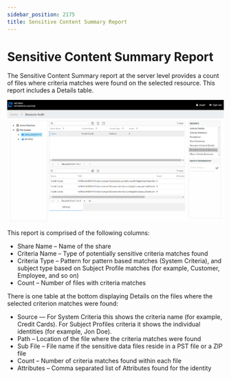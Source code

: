 ```yaml
---
sidebar_position: 2175
title: Sensitive Content Summary Report
---
```


# Sensitive Content Summary Report

The Sensitive Content Summary report at the server level provides a count of files where criteria matches were found on the selected resource. This report includes a Details table.

![Sensitive Content Summary report at the server level](../../../../../../../../static/images/AccessInformationCenter_12.0/Content/Resources/Images/Access/InformationCenter/ResourceAudit/FileSystem/ServerSensitiveContentSummary.png "Sensitive Content Summary report at the server level")

This report is comprised of the following columns:

* Share Name – Name of the share
* Criteria Name – Type of potentially sensitive criteria matches found
* Criteria Type – Pattern for pattern based matches (System Criteria), and subject type based on Subject Profile matches (for example, Customer, Employee, and so on)
* Count – Number of files with criteria matches

There is one table at the bottom displaying Details on the files where the selected criterion matches were found:

* Source — For System Criteria this shows the criteria name (for example, Credit Cards). For Subject Profiles criteria it shows the individual identities (for example, Jon Doe).
* Path – Location of the file where the criteria matches were found
* Sub File – File name if the sensitive data files reside in a PST file or a ZIP file
* Count – Number of criteria matches found within each file
* Attributes – Comma separated list of Attributes found for the identity